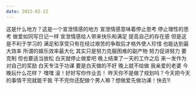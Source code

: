 ```yaml
---
date: 2022-02-22
---
```


这是什么地方？这是一个宣泄情感的地方 宣泄情感意味着停止思考 停止理性的思考
做爱如同写日记一样 宣泄情感给人带来快乐和满足 提高自己的存在感 但是这是不利于学习的 满足和享受只有在经过艰苦的争取后才格外使人珍惜 也能达到最大效率
所谓的娱乐效率最大化 其实只是努力克服困难的副产物 努力促进努力 要克制 但也要适当放松
白天就停止做爱吧 晚上结束了一天的工作之后 来一发作为对自己的奖励 白天专注于功课 要是白天做的不好 晚上就不给做
我亲爱的老婆 今晚玩什么花样？ 嘿嘿 
滚！好好写你作业去！ 昨天你不是做了规划吗？今天把今天的事情干完就能干我 干不完你还配做个男人嘛？想做爱先做功课！快去1! 